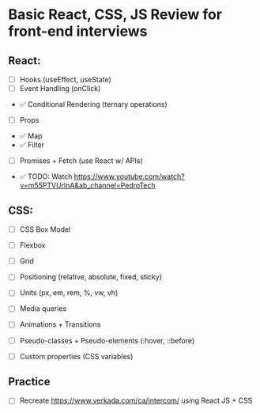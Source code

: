 # Basic React, CSS, JS Review for front-end interviews

## React:

- [ ] Hooks (useEffect, useState)
- [ ] Event Handling (onClick)
- ✅ Conditional Rendering (ternary operations)
- [ ] Props
- ✅ Map
- ✅ Filter
- [ ] Promises + Fetch (use React w/ APIs)

- ✅ TODO: Watch https://www.youtube.com/watch?v=m55PTVUrlnA&ab_channel=PedroTech

## CSS:

- [ ] CSS Box Model
- [ ] Flexbox
- [ ] Grid
- [ ] Positioning (relative, absolute, fixed, sticky)
- [ ] Units (px, em, rem, %, vw, vh)

- [ ] Media queries
- [ ] Animations + Transitions
- [ ] Pseudo-classes + Pseudo-elements (:hover, ::before)
- [ ] Custom properties (CSS variables)

## Practice

- [ ] Recreate https://www.verkada.com/ca/intercom/ using React JS + CSS
